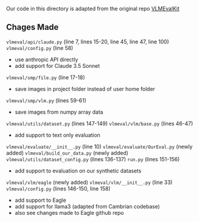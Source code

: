 Our code in this directory is adapted from the original repo [VLMEvalKit](https://github.com/open-compass/VLMEvalKit/tree/8106439c2d3b07353c84374bebdd947d4ec16a8f)

## Chages Made
`vlmeval/api/claude.py` (line 7, lines 15-20, line 45, line 47, line 100)
`vlmeval/config.py` (line 58)
- use anthropic API directly
- add support for Claude 3.5 Sonnet

`vlmeval/smp/file.py` (line 17-18)
- save images in project folder instead of user home folder

`vlmeval/smp/vlm.py` (lines 59-61)
- save images from numpy array data 

`vlmeval/utils/dataset.py` (lines 147-149)
`vlmeval/vlm/base.py` (lines 46-47)
- add support to text only evaluation

`vlmeval/evaluate/__init__.py` (line 10)
`vlmeval/evaluate/OurEval.py` (newly added)
`vlmeval/build_our_data.py` (newly added)
`vlmeval/utils/dataset_config.py` (lines 136-137)
`run.py` (lines 151-156)
- add support to evaluation on our synthetic datasets

`vlmeval/vlm/eagle` (newly added)
`vlmeval/vlm/__init__.py` (line 33)
`vlmeval/config.py` (lines 146-150, line 158)
- add support to Eagle
- add support for llama3 (adapted from Cambrian codebase)
- also see changes made to Eagle github repo

